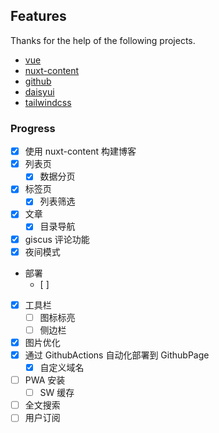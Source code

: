 ## Features

Thanks for the help of the following projects.

- [vue](https://cn.vuejs.org/)
- [nuxt-content](https://github.com/nuxt/content)
- [github](https://github.com/)
- [daisyui](https://github.com/saadeghi/daisyui)
- [tailwindcss](https://tailwindcss.com/)

### Progress

- [x] 使用 nuxt-content 构建博客
- [x] 列表页
  - [x] 数据分页
- [x] 标签页
  - [x] 列表筛选
- [x] 文章
  - [x] 目录导航
- [x] giscus 评论功能
- [x] 夜间模式
- 部署
  - [ ] 
- [x] 工具栏
  - [ ] 图标标亮
  - [ ] 侧边栏
- [x] 图片优化
- [x] 通过 GithubActions 自动化部署到 GithubPage
  - [x] 自定义域名
- [ ] PWA 安装
  - [ ] SW 缓存
- [ ] 全文搜索
- [ ] 用户订阅